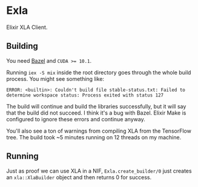 # Exla

Elixir XLA Client.

## Building

You need [Bazel](https://docs.bazel.build/versions/master/install.html) and `CUDA >= 10.1`.

Running `iex -S mix` inside the root directory goes through the whole build process. You might see something like:

```
ERROR: <builtin>: Couldn't build file stable-status.txt: Failed to determine workspace status: Process exited with status 127
```

The build will continue and build the libraries successfully, but it will say that the build did not succeed. I think it's a bug with Bazel. Elixir Make is configured to ignore these errors and continue anyway.

You'll also see a ton of warnings from compiling XLA from the TensorFlow tree. The build took ~5 minutes running on 12 threads on my machine.

## Running

Just as proof we can use XLA in a NIF, `Exla.create_builder/0` just creates an `xla::XlaBuilder` object and then returns 0 for success.